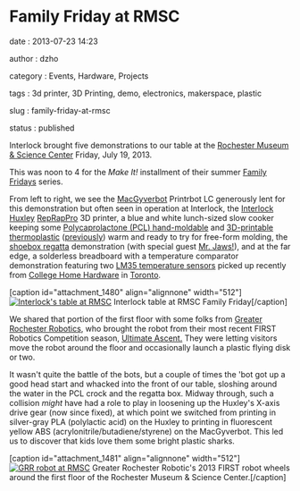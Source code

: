 Family Friday at RMSC
=====================

date
:   2013-07-23 14:23

author
:   dzho

category
:   Events, Hardware, Projects

tags
:   3d printer, 3D Printing, demo, electronics, makerspace, plastic

slug
:   family-friday-at-rmsc

status
:   published

Interlock brought five demonstrations to our table at the [Rochester
Museum & Science Center](http://www.rmsc.org/) Friday, July 19, 2013.

This was noon to 4 for the *Make It!* installment of their summer
[Family
Fridays](http://www.rmsc.org/Experiences/FamilyPrograms/FamilyFridays/)
series.

From left to right, we see the
[MacGyverbot](http://interlockroc.org/author/macgyvrbot/) Printrbot LC
generously lent for this demonstration but often seen in operation at
Interlock, the [Interlock
Huxley](http://interlockroc.org/2011/12/06/interlock-reprapchester/)
[RepRapPro](http://reprappro.com/products/huxley/) 3D printer, a blue
and white lunch-sized slow cooker keeping some [Polycaprolactone (PCL)
hand-moldable](http://en.wikipedia.org/wiki/Polycaprolactone) and
[3D-printable thermoplastic](http://reprap.org/wiki/Polycaprolactone)
([previously](http://interlockroc.org/2011/12/01/dashing-through-the-thermoplastic-2/))
warm and ready to try for free-form molding, the [shoebox
regatta](http://www.thingiverse.com/thing:116005) demonstration (with
special guest [Mr. Jaws!](http://www.thingiverse.com/thing:14702)), and
at the far edge, a solderless breadboard with a temperature comparator
demonstration featuring two [LM35 temperature
sensors](http://www.ti.com/lit/ds/symlink/lm35.pdf) picked up recently
from [College Home
Hardware](http://www.homehardware.ca/en/dealer-microsites/1381-7/contact-information.htm#)
in [Toronto](http://goo.gl/maps/7Cga8).

[caption id="attachment\_1480" align="alignnone"
width="512"][![Interlock's table at
RMSC](http://interlockroc.wpengine.com/wp-content/uploads/2013/07/rmsc-anon-512.jpg)](http://interlockroc.wpengine.com/wp-content/uploads/2013/07/rmsc-anon-512.jpg)
Interlock table at RMSC Family Friday[/caption]

We shared that portion of the first floor with some folks from [Greater
Rochester Robotics](http://www.team340.org/), who brought the robot from
their most recent FIRST Robotics Competition season, [Ultimate
Ascent.](http://www.usfirst.org/roboticsprograms/frc/2013-game) They
were letting visitors move the robot around the floor and occasionally
launch a plastic flying disk or two.

It wasn't quite the battle of the bots, but a couple of times the 'bot
got up a good head start and whacked into the front of our table,
sloshing around the water in the PCL crock and the regatta box. Midway
through, such a collision *might* have had a role to play in loosening
up the Huxley's X-axis drive gear (now since fixed), at which point we
switched from printing in silver-gray PLA (polylactic acid) on the
Huxley to printing in fluorescent yellow ABS
(acrylonitrile/butadiene/styrene) on the MacGyverbot. This led us to
discover that kids love them some bright plastic sharks.

[caption id="attachment\_1481" align="alignnone" width="512"][![GRR
robot at
RMSC](http://interlockroc.wpengine.com/wp-content/uploads/2013/07/nemesis-pixelize-5121.jpg)](http://interlockroc.wpengine.com/wp-content/uploads/2013/07/nemesis-pixelize-5121.jpg)
Greater Rochester Robotic's 2013 FIRST robot wheels around the first
floor of the Rochester Museum & Science Center.[/caption]

